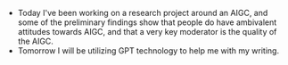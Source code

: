 - Today I've been working on a research project around an AIGC, and some of the preliminary findings show that people do have ambivalent attitudes towards AIGC, and that a very key moderator is the quality of the AIGC.
- Tomorrow I will be utilizing GPT technology to help me with my writing.
